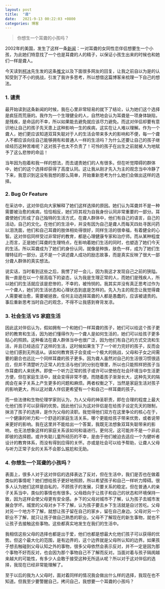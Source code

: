 ```yaml
---
layout: post
title:  "聋"
date:   2021-9-13 00:22:03 +0800
categories: 博客
---
```

  
> 你想生一个耳聋的小孩吗？
  
2002年的美国，发生了这样一条[新闻](https://www.theguardian.com/world/2002/apr/08/davidteather)：一对耳聋的女同性恋伴侣想要生一个小孩，为此她们特意找了一个也是耳聋的人的精子，以保证小孩生出来的时候也和她们一样是聋人。  
  
今天读到[柯冰](https://twitter.com/laojiang2010)先生发的这条[推文](https://twitter.com/laojiang2010/status/1435674377098604544)以及下面很多网友的回复，让我之前自以为是的认知受到了不小的挑战，引发了我许多思考，所以想借这篇博客来梳理一下自己的想法。  
  
### 1. 谴责

最开始读到这条新闻的时候，我在心里非常轻易的就下了结论，认为她们这个选择是疯狂而荒唐的。我作为一个生理健全的人，自然地会认为耳聋是一项身体缺陷，是残疾，是命运的不幸，所以如果能去避免就应该尽力避免。而这对伴侣却要有意识地让自己的孩子先天患上这种影响一生的疾病，这实在让人难以理解。作为一个聋人，她们更应该知道双耳失聪对于人的生活会带来多大的影响和不便，每一个聋人不都应该向往自己能够拥有和普通人一样的生活吗？为什么还要让自己的孩子继续经历这种苦难呢？这对孩子也太不负责了！可怜的孩子在出生之前就被人为地赋予了这么悲惨的命运！  
  
当年因为抱着和我一样的想法，而去谴责她们的人有很多。但在听觉障碍的群体中，她们的这个选择却获得了高度认同。这让我从刚才先入为主的观念当中冷静了下来，我意识到这没有我想的那么简单，开始重新思考为什么她们会做出这样的选择。  
  
### 2. Bug Or Feature

在采访中，这对伴侣向大家解释了她们这样选择的原因。她们认为耳聋并不是一种需要被治愈的疾病，恰恰相反，她们将其视为自我身份认同非常重要的一部分。耳聋使她们形成了自己独特的生活方式，在聋人群体中，他们有自己的语言，自己的活动，自己的文化。在他们的生活中，并没有因为自己是聋人而每天四处寻医问药以泪洗面，他们和自己耳聋的肢体相处得很好，同样生活的很幸福，有着健全的心智。这对伴侣同样受过非常好的教育，都是心理健康专家和治疗师。而从某种程度上而言，正是她们耳聋的生理特点，在影响着她们生活的同时，也塑造了她们今天的生活。所以耳聋成为了她们的身份认同，就像是种族，肤色一样，成为了她们生理特征的一部分。这不是一个讲述聋人成功的励志故事，而是真实反映了很大一部分聋人群体的真实想法。    
  
说实话，当时看到这些之后，我愣了好一会儿，因为我这才发现自己之前的狭隘。我一直是在以一个居高临下的姿态，认为我是生理正常的人，而她们是残疾人，所以她们的生活就应该是悲惨的，不幸的，被怜悯的。我其实并没有真正思考过作为一个聋人，她们的生活状态和心理状态到底是怎样的。先入为主的观念让我觉得聋人需要被治愈，需要被拯救，任何主动选择耳聋的人都是愚蠢的，应该被谴责的。事后重新思考当时自己的观念，不得不让我感到脊背发凉。
  
### 3. 社会生活 VS 家庭生活

因此这对伴侣认为，假如拥有一个和她们一样耳聋的孩子，她们可以给这个孩子更好的教育和生活，因为她们懂得作为一个聋人是如何生活的，她们可以给孩子更多贴心的照顾。这种看法在聋人群体当中也很广泛，因为他们有自己的方式交流和生活，并且已经适应了这样的生活，这时候如果生下了一个听力完好的孩子，反而会让他们感到无所适从。该如何教育孩子会变成一个极大的挑战，父母和子女之间需要的磨合也远比一个同样耳聋的孩子更多。因为聋人虽然对自己的生活很习惯很适应，但并不清楚听力正常人的生活与他们的分别在哪里，所以也只能照样把孩子当作耳聋的人来抚养。即使一个听力正常的孩子或许可以使他在社会环境当中生活更方便，但在家庭生活中，就会变得非常不便。而随着孩子渐渐长大，这种先天的隔阂会在亲子关系上产生更多的问题和麻烦。两者权衡之下，当然是家庭生活对孩子的影响更大，所以这对聋人伴侣更希望有一个和自己一样耳聋的孩子。  
  
而一些法律和生物伦理学家则认为，为人父母的神圣职责，即在合理的程度上最大化他们孩子可以获得的优势。因此他们认为这对伴侣是在给孩子设定先天的限制，抹消了孩子的选择，是作为父母的渎职。我觉得他们双方在这里争论的核心在于，一个健康的听力和一个舒适的家庭生活关系，哪个更能给孩子带来优势，或者说带来更好的影响。我在这里并不能给出一个答案，我既无法想象双耳失聪带来的影响，也无法想象这样的家庭关系该如何和谐进行。更何况，这可能并不是一个非此即彼的选择题。或许失聪儿童所经历的不幸，是由于他们被迫去适应一个为健听者设计的教育体系，而没有得到应得的关怀。亦或是社会可以给予帮助，让聋人父母与听力正常子女的关系不会那么尴尬和无助。  
  
### 4. 你想生一个耳聋的小孩吗？
  
表面上，很多人对于这对伴侣的选择表达了反对，但在生活中，我们是否也在做着类似的事情呢？她们想给孩子更好地照顾，所以希望孩子和自己一样听力障碍。很多人认为她们这样是自私的，不顾孩子的发展，只要关系的稳定。但在普通人的亲子关系当中，类似的事情也有很多。父母趋向于让孩子和自己的状态和环境保持一致，因为这样会使父母更有安全感。乡下的父母对城市不了解，认为孩子去城市发展会学坏。城里的父母对乡下不了解，认为孩子要去乡下生活就是自讨苦吃。父母对另一个地方不了解，就想让孩子留在自己的家乡，留在自己身边。父母对另一个职业不了解，就只让孩子做自己熟悉的职业。父母不了解现在的新生事物，就也不让孩子去接触这些事物。这些都真实地发生在我们的生活中。  
  
我相信这些父母的选择也都是出于爱，他们也都是想最大化他们孩子可以获得的优势。但这个最大化的范围，是有边界的，这个边界就是父母所认知的边界。如果孩子想去触碰到父母认知之外的事物，很多父母依然会表示反对，并不一定是因为那个事物不好而反对，也会因为那个事物自己不了解而反对。当面对着与孩子隔阂越来越大的可能性，有多少人会敢于接受这种无所适从呢？所以对于这对伴侣的选择，我现在已经非常能理解了。  
  
至于以后的我为人父母时，面对着同样的情况我会做出什么样的选择，我现在也不知道。但我至少要警醒自己，拷问自己，我想要一个耳聋的小孩吗？  